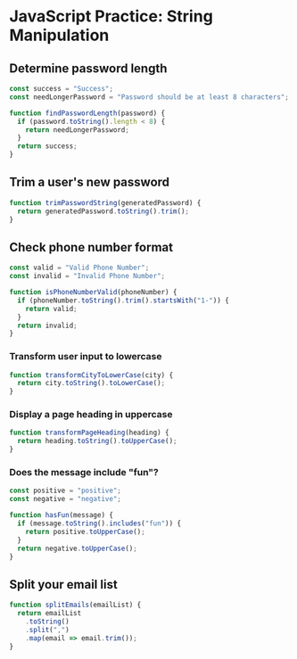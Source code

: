 # JavaScript Practice: String Manipulation

## Determine password length

```js
const success = "Success";
const needLongerPassword = "Password should be at least 8 characters";

function findPasswordLength(password) {
  if (password.toString().length < 8) {
    return needLongerPassword;
  }
  return success;
}
```

## Trim a user's new password

```js
function trimPasswordString(generatedPassword) {
  return generatedPassword.toString().trim();
}
```

## Check phone number format

```js
const valid = "Valid Phone Number";
const invalid = "Invalid Phone Number";

function isPhoneNumberValid(phoneNumber) {
  if (phoneNumber.toString().trim().startsWith("1-")) {
    return valid;
  }
  return invalid;
}
```

### Transform user input to lowercase

```js
function transformCityToLowerCase(city) {
  return city.toString().toLowerCase();
}
```

### Display a page heading in uppercase

```js
function transformPageHeading(heading) {
  return heading.toString().toUpperCase();
}
```

### Does the message include "fun"?

```js
const positive = "positive";
const negative = "negative";

function hasFun(message) {
  if (message.toString().includes("fun")) {
    return positive.toUpperCase();
  }
  return negative.toUpperCase();
}
```

## Split your email list

```js
function splitEmails(emailList) {
  return emailList
    .toString()
    .split(",")
    .map(email => email.trim());
}
```